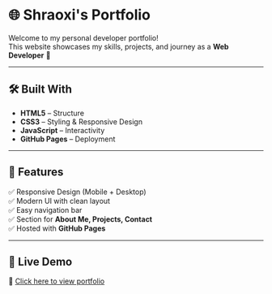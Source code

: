 # 🌐 Shraoxi's Portfolio

Welcome to my personal developer portfolio!  
This website showcases my skills, projects, and journey as a **Web Developer** 🚀  

---

## 🛠️ Built With  
- **HTML5** – Structure  
- **CSS3** – Styling & Responsive Design  
- **JavaScript** – Interactivity  
- **GitHub Pages** – Deployment  

---

## 📱 Features  
✅ Responsive Design (Mobile + Desktop)  
✅ Modern UI with clean layout  
✅ Easy navigation bar  
✅ Section for **About Me, Projects, Contact**  
✅ Hosted with **GitHub Pages**  

---

## 🚀 Live Demo  
🔗 [Click here to view portfolio](https://github.com/shraoshi-2006/pp)  


